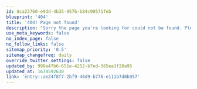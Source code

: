 ```yaml
---
id: 8ca23760-e9dd-4b35-957b-b84c90571feb
blueprint: '404'
title: '404! Page not found'
description: "Sorry the page you're looking for could not be found. Please use the navigation or head back to the"
use_meta_keywords: false
no_index_page: false
no_follow_links: false
sitemap_priority: '0.5'
sitemap_changefreq: daily
override_twitter_settings: false
updated_by: 998e47b6-651e-4252-b7ed-565ea3f20a95
updated_at: 1670592630
link: 'entry::ae24f8f7-2bf9-46d9-b776-e111b7d0b957'
---
```

